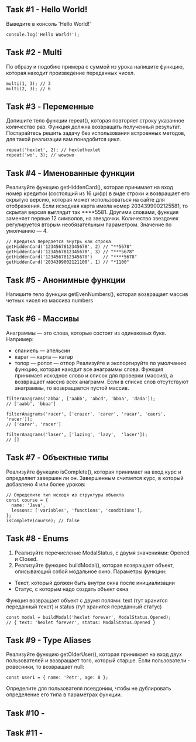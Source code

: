 ## Task #1 - Hello World!
Выведите в консоль 'Hello World!'
```
console.log('Hello World!');
```

## Task #2 - Multi
По образу и подобию примера с суммой из урока напишите функцию, которая находит произведение переданных чисел.
```
multi(1, 3); // 3
multi(2, 3); // 6
```

## Task #3 - Переменные
Допишите тело функции repeat(), которая повторяет строку указанное количество раз. Функция должна возвращать полученный результат. Постарайтесь решить задачу без использования встроенных методов, для такой реализации вам понадобится цикл.

```
repeat('hexlet', 2); // hexlethexlet
repeat('wo', 3); // wowowo
```

## Task #4 - Именованные функции
Реализуйте функцию getHiddenCard(), которая принимает на вход номер кредитки (состоящий из 16 цифр) в виде строки и возвращает его скрытую версию, которая может использоваться на сайте для отображения. Если исходная карта имела номер 2034399002125581, то скрытая версия выглядит так ****5581. Другими словами, функция заменяет первые 12 символов, на звездочки. Количество звездочек регулируется вторым необязательным параметром. Значение по умолчанию — 4.
```
// Кредитка передается внутрь как строка
getHiddenCard('1234567812345678', 2) // "**5678"
getHiddenCard('1234567812345678', 3) // "***5678"
getHiddenCard('1234567812345678')    // "****5678"
getHiddenCard('2034399002121100', 1) // "*1100"
```

## Task #5 - Анонимные функции
Напишите тело функции getEvenNumbers(), которая возвращает массив четных чисел из массива numbers

## Task #6 - Массивы
Анаграммы — это слова, которые состоят из одинаковых букв. Например:
* спаниель — апельсин
* карат — карта — катар
* топор — ропот — отпор
Реализуйте и экспортируйте по умолчанию функцию, которая находит все анаграммы слова. Функция принимает исходное слово и список для проверки (массив), а возвращает массив всех анаграмм. Если в списке слов отсутствуют анаграммы, то возвращается пустой массив.
```
filterAnagrams('abba', ['aabb', 'abcd', 'bbaa', 'dada']);
// ['aabb', 'bbaa']

filterAnagrams('racer', ['crazer', 'carer', 'racar', 'caers', 'racer']);
// ['carer', 'racer']

filterAnagrams('laser', ['lazing', 'lazy',  'lacer']);
// []
```
## Task #7 - Объектные типы
Реализуйте функцию isComplete(), которая принимает на вход курс и определяет завершен ли он. Завершенным считается курс, в который добавлено 4 или более уроков:
```
// Определите тип исходя из структуры объекта
const course = {
  name: 'Java',
  lessons: ['variables', 'functions', 'conditions'],
};
isComplete(course); // false
```

## Task #8 - Enums
1. Реализуйте перечисление ModalStatus, с двумя значениями: Opened и Closed.
2. Реализуйте функцию buildModal(), которая возвращает объект, описывающий собой модальное окно. Параметры функции:
* Текст, который должен быть внутри окна после инициализации
* Статус, с которым надо создать объект окна

Функция возвращает объект с двумя полями: text (тут хранится переданный текст) и status (тут хранится переданный статус)
```
const modal = buildModal('hexlet forever', ModalStatus.Opened);
// { text: 'hexlet forever', status: ModalStatus.Opened }
```

## Task #9 - Type Aliases
Реализуйте функцию getOlderUser(), которая принимает на вход двух пользователей и возвращает того, который старше. Если пользователи - ровесники, то возвращает null:
```
const user1 = { name: 'Petr', age: 8 };
```
Определите для пользователя псевдоним, чтобы не дублировать определение его типа в параметрах функции.

## Task #10 - 

## Task #11 - 
